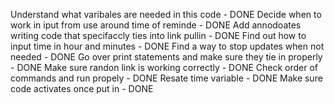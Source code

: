 Understand what varibales are needed in this code - DONE
Decide when to work in iput from use around time of reminde - DONE
Add annodoates writing code that specifaccly ties into link pullin - DONE
Find out how to input time in hour and minutes - DONE
Find a way to stop updates when not needed - DONE
Go over print statements and make sure they tie in properly - DONE
Make sure randon link is working correctly - DONE
Check order of commands and run propely - DONE
Resate time variable - DONE
Make sure code activates once put in - DONE

